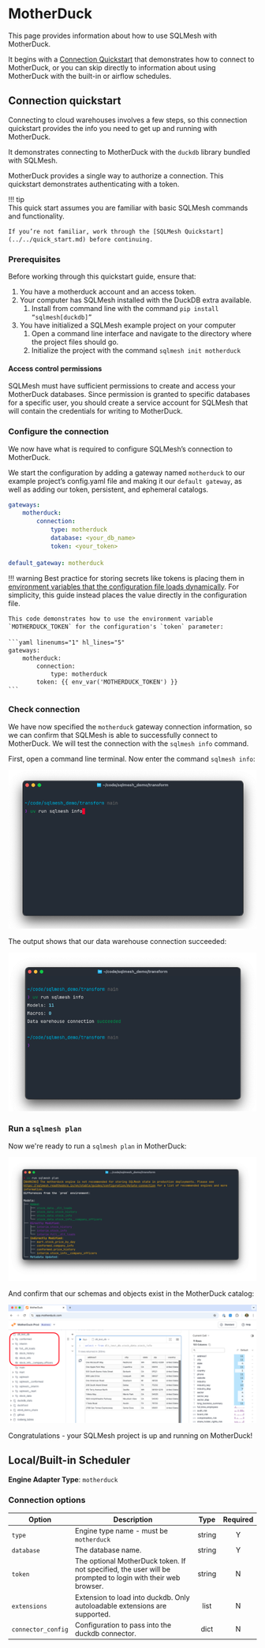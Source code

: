 # MotherDuck

This page provides information about how to use SQLMesh with MotherDuck. 

It begins with a [Connection Quickstart](#connection-quickstart) that demonstrates how to connect to MotherDuck, or you can skip directly to information about using MotherDuck with the built-in or airflow schedules.

## Connection quickstart

Connecting to cloud warehouses involves a few steps, so this connection quickstart provides the info you need to get up and running with MotherDuck.

It demonstrates connecting to MotherDuck with the `duckdb` library bundled with SQLMesh. 

MotherDuck provides a single way to authorize a connection. This quickstart demonstrates authenticating with a token.

!!! tip  
    This quick start assumes you are familiar with basic SQLMesh commands and functionality.

    If you’re not familiar, work through the [SQLMesh Quickstart](../../quick_start.md) before continuing.  

### Prerequisites

Before working through this quickstart guide, ensure that:

1. You have a motherduck account and an access token.  
2. Your computer has SQLMesh installed with the DuckDB extra available.  
   1. Install from command line with the command `pip install “sqlmesh[duckdb]”`  
3. You have initialized a SQLMesh example project on your computer  
   1. Open a command line interface and navigate to the directory where the project files should go.  
   2. Initialize the project with the command `sqlmesh init motherduck`

#### Access control permissions

SQLMesh must have sufficient permissions to create and access your MotherDuck databases. Since permission is granted to specific databases for a specific user, you should create a service account for SQLMesh that will contain the credentials for writing to MotherDuck.

### Configure the connection

We now have what is required to configure SQLMesh’s connection to MotherDuck.

We start the configuration by adding a gateway named `motherduck` to our example project’s config.yaml file and making it our `default gateway`, as well as adding our token, persistent, and ephemeral catalogs.

```yaml  
gateways:  
    motherduck:  
        connection:   
            type: motherduck  
            database: <your_db_name>
            token: <your_token>

default_gateway: motherduck
```

!!! warning
    Best practice for storing secrets like tokens is placing them in [environment variables that the configuration file loads dynamically](../../guides/configuration.md#environment-variables). For simplicity, this guide instead places the value directly in the configuration file.

    This code demonstrates how to use the environment variable `MOTHERDUCK_TOKEN` for the configuration's `token` parameter:

    ```yaml linenums="1" hl_lines="5"
    gateways:  
        motherduck:  
            connection:   
                type: motherduck  
            token: {{ env_var('MOTHERDUCK_TOKEN') }}
    ```

### Check connection

We have now specified the `motherduck` gateway connection information, so we can confirm that SQLMesh is able to successfully connect to MotherDuck. We will test the connection with the `sqlmesh info` command.

First, open a command line terminal. Now enter the command `sqlmesh info`:

![](./motherduck/sqlmesh_info.png)

The output shows that our data warehouse connection succeeded:

![](./motherduck/info_output.png)

### Run a `sqlmesh plan`

Now we're ready to run a `sqlmesh plan` in MotherDuck:

![](./motherduck/sqlmesh_plan.png)

And confirm that our schemas and objects exist in the MotherDuck catalog:

![](./motherduck/motherduck_ui.png)

Congratulations \- your SQLMesh project is up and running on MotherDuck\!


## Local/Built-in Scheduler

**Engine Adapter Type**: `motherduck`

### Connection options

| Option             | Description                                                                                                 | Type   | Required |
|--------------------|-------------------------------------------------------------------------------------------------------------|:------:|:--------:|
| `type`             | Engine type name - must be `motherduck`                                                                     | string | Y        |
| `database`         | The database name.                                                                                          | string | Y        |
| `token`            | The optional MotherDuck token. If not specified, the user will be prompted to login with their web browser. | string | N        |
| `extensions`       | Extension to load into duckdb. Only autoloadable extensions are supported.                                  | list   | N        |
| `connector_config` | Configuration to pass into the duckdb connector.                                                            | dict   | N        |
